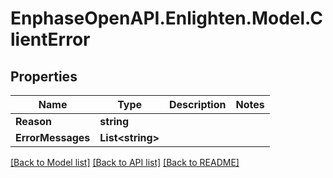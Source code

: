 # EnphaseOpenAPI.Enlighten.Model.ClientError

## Properties

Name | Type | Description | Notes
------------ | ------------- | ------------- | -------------
**Reason** | **string** |  | 
**ErrorMessages** | **List&lt;string&gt;** |  | 

[[Back to Model list]](../README.md#documentation-for-models) [[Back to API list]](../README.md#documentation-for-api-endpoints) [[Back to README]](../README.md)

